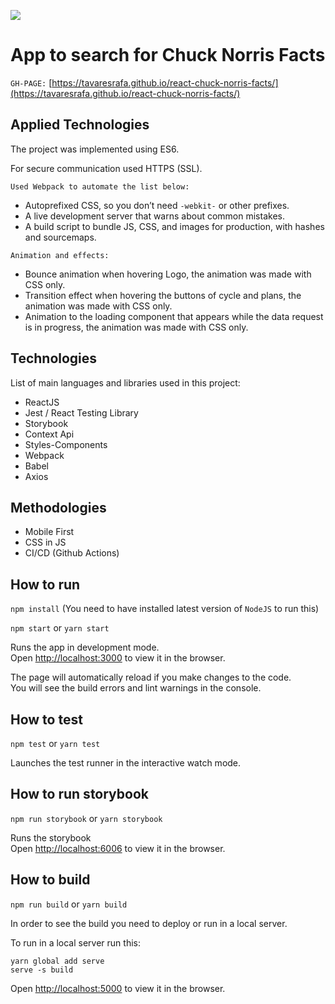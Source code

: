 ![](https://github.com/tavaresrafa/react-chuck-norris-facts/blob/master/src/assets/img/chucknorris_logo.png)

# App to search for Chuck Norris Facts

`GH-PAGE:` [https://tavaresrafa.github.io/react-chuck-norris-facts/](https://tavaresrafa.github.io/react-chuck-norris-facts/)

## Applied Technologies

The project was implemented using ES6.

For secure communication used HTTPS (SSL).

`Used Webpack to automate the list below:`
- Autoprefixed CSS, so you don’t need `-webkit-` or other prefixes.
- A live development server that warns about common mistakes.
- A build script to bundle JS, CSS, and images for production, with hashes and sourcemaps.

`Animation and effects:`
- Bounce animation when hovering Logo, the animation was made with CSS only.
- Transition effect when hovering the buttons of cycle and plans, the animation was made with CSS only.
- Animation to the loading component that appears while the data request is in progress, the animation was made with CSS only.

## Technologies
List of main languages and libraries used in this project:
- ReactJS
- Jest / React Testing Library
- Storybook
- Context Api
- Styles-Components
- Webpack
- Babel
- Axios

## Methodologies
- Mobile First
- CSS in JS
- CI/CD (Github Actions)

## How to run

`npm install` (You need to have installed latest version of `NodeJS` to run this)

`npm start` or `yarn start`

Runs the app in development mode.<br>
Open [http://localhost:3000](http://localhost:3000) to view it in the browser.

The page will automatically reload if you make changes to the code.<br>
You will see the build errors and lint warnings in the console.

## How to test

`npm test` or `yarn test`

Launches the test runner in the interactive watch mode.<br />

## How to run storybook

`npm run storybook` or `yarn storybook`

Runs the storybook<br>
Open [http://localhost:6006](http://localhost:6006) to view it in the browser.

## How to build

`npm run build` or `yarn build`

In order to see the build you need to deploy or run in a local server.

To run in a local server run this:

```
yarn global add serve
serve -s build
```
Open [http://localhost:5000](http://localhost:5000) to view it in the browser.
